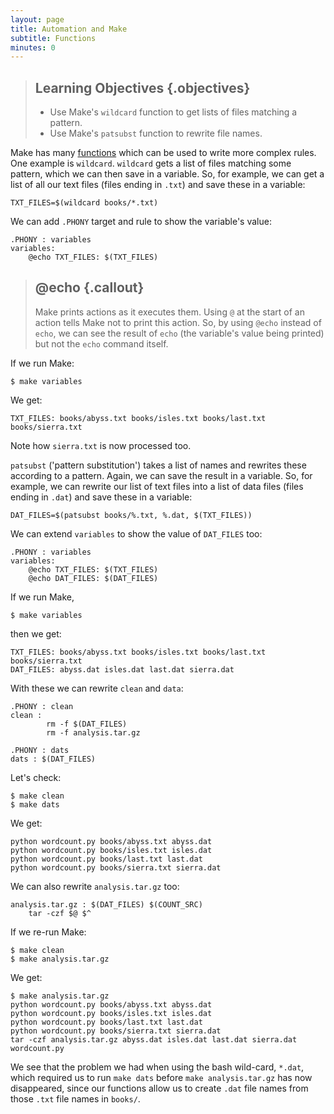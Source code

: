 ```yaml
---
layout: page
title: Automation and Make
subtitle: Functions
minutes: 0
---
```


> ## Learning Objectives {.objectives}
>
> * Use Make's `wildcard` function to get lists of files matching a
>   pattern. 
> * Use Make's `patsubst` function to rewrite file names.

Make has many [functions](reference.html#function) which can be used to
write more complex rules. One example is `wildcard`. `wildcard` gets a
list of files matching some pattern, which we can then save in a
variable. So, for example, we can get a list of all our text files
(files ending in `.txt`) and save these in a variable:

~~~ {.make}
TXT_FILES=$(wildcard books/*.txt)
~~~

We can add `.PHONY` target and rule to show the variable's value:

~~~ {.make}
.PHONY : variables
variables:
	@echo TXT_FILES: $(TXT_FILES)
~~~

> ## @echo {.callout}
>
> Make prints actions as it executes them. Using `@` at the start of
> an action tells Make not to print this action. So, by using `@echo`
> instead of `echo`, we can see the result of `echo` (the variable's
> value being printed) but not the `echo` command itself.

If we run Make:

~~~ {.bash}
$ make variables
~~~

We get:

~~~ {.output}
TXT_FILES: books/abyss.txt books/isles.txt books/last.txt books/sierra.txt
~~~

Note how `sierra.txt` is now processed too.

`patsubst` ('pattern substitution') takes a list of names and rewrites
these according to a pattern. Again, we can save the result in a
variable. So, for example, we can rewrite our list of text files into
a list of data files (files ending in `.dat`) and save these in a
variable:

~~~ {.make}
DAT_FILES=$(patsubst books/%.txt, %.dat, $(TXT_FILES))
~~~

We can extend `variables` to show the value of `DAT_FILES` too:

~~~ {.make}
.PHONY : variables
variables:
	@echo TXT_FILES: $(TXT_FILES)
	@echo DAT_FILES: $(DAT_FILES)
~~~

If we run Make,

~~~ {.bash}
$ make variables
~~~

then we get:

~~~ {.output}
TXT_FILES: books/abyss.txt books/isles.txt books/last.txt books/sierra.txt
DAT_FILES: abyss.dat isles.dat last.dat sierra.dat
~~~

With these we can rewrite `clean` and `data`:

~~~ {.make}
.PHONY : clean
clean :
        rm -f $(DAT_FILES)
        rm -f analysis.tar.gz

.PHONY : dats
dats : $(DAT_FILES)
~~~

Let's check:

~~~ {.bash}
$ make clean
$ make dats
~~~

We get:

~~~ {.output}
python wordcount.py books/abyss.txt abyss.dat
python wordcount.py books/isles.txt isles.dat
python wordcount.py books/last.txt last.dat
python wordcount.py books/sierra.txt sierra.dat
~~~

We can also rewrite `analysis.tar.gz` too:

~~~ {.make}
analysis.tar.gz : $(DAT_FILES) $(COUNT_SRC)
	tar -czf $@ $^
~~~

If we re-run Make:

~~~ {.bash}
$ make clean
$ make analysis.tar.gz
~~~

We get:

~~~ {.output}
$ make analysis.tar.gz
python wordcount.py books/abyss.txt abyss.dat
python wordcount.py books/isles.txt isles.dat
python wordcount.py books/last.txt last.dat
python wordcount.py books/sierra.txt sierra.dat
tar -czf analysis.tar.gz abyss.dat isles.dat last.dat sierra.dat wordcount.py
~~~

We see that the problem we had when using the bash wild-card, `*.dat`,
which required us to run `make dats` before `make analysis.tar.gz` has
now disappeared, since our functions allow us to create `.dat` file
names from those `.txt` file names in `books/`.
